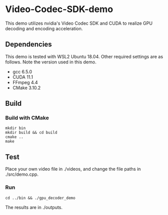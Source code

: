 # Video-Codec-SDK-demo

This demo utilizes nvidia's Video Codec SDK and CUDA to realize GPU decoding and encoding acceleration.

## Dependencies
This demo is tested with WSL2 Ubuntu 18.04. Other required settings are as follows. Note the version used in this demo.
* gcc 6.5.0
* CUDA 11.1
* FFmpeg 4.4
* CMake 3.10.2

## Build
### Build with CMake
````
mkdir bin
mkdir build && cd build
cmake ..
make
````

## Test
Place your own video file in ./videos, and change the file paths in ./src/demo.cpp.
### Run
````
cd ../bin && ./gpu_decoder_demo
````
The results are in ./outputs.